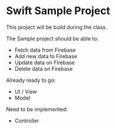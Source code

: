 # Swift Sample Project

This project will be build during the class.

The Sample project should be able to:

- Fetch data from Firebase
- Add new data to Firebase
- Update data on Firebase
- Delete data on Firebase

Already ready to go:
- UI / View
- Model

Need to be implemented:
- Controller
